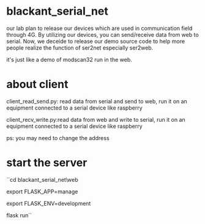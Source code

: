 # blackant_serial_net
  our lab plan to release our devices which are used in communication field through 4G. By utilizing our devices, you can send/receive data from web to serial. Now, we deceide to release our demo source code to help more people realize the function of ser2net especially ser2web.
  
  it's just like a demo of modscan32 run in the web.

# about client
client_read_send.py: read data from serial and send to web, run it on an equipment connected to a serial device like raspberry
  
client_recv_write.py:read data from web and write to serial, run it on an equipment connected to a serial device like raspberry

ps: you may need to change the address

# start the server

``cd blackant_serial_net\web

export FLASK_APP=manage

export FLASK_ENV=development

flask run``
